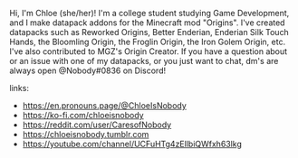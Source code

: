Hi, I'm Chloe (she/her)! I'm a college student studying Game Development, and I make datapack addons for the Minecraft mod "Origins".
I've created datapacks such as Reworked Origins, Better Enderian, Enderian Silk Touch Hands, the Bloomling Origin, the Froglin Origin, the Iron Golem Origin, etc.
I've also contributed to MGZ's Origin Creator.
If you have a question about or an issue with one of my datapacks, or you just want to chat, dm's are always open @Nobody#0836 on Discord!

links:
- https://en.pronouns.page/@ChloeIsNobody
- https://ko-fi.com/chloeisnobody
- https://reddit.com/user/CaresofNobody
- https://chloeisnobody.tumblr.com
- https://youtube.com/channel/UCFuHTg4zEllbiQWfxh63lkg

